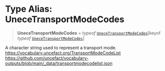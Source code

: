 # Type Alias: UneceTransportModeCodes

> **UneceTransportModeCodes** = *typeof* [`UneceTransportModeCodes`](../variables/UneceTransportModeCodes.md)\[keyof *typeof* [`UneceTransportModeCodes`](../variables/UneceTransportModeCodes.md)\]

A character string used to represent a transport mode.
https://vocabulary.uncefact.org/TransportModeCodeList
https://github.com/uncefact/vocabulary-outputs/blob/main/_data/transportmodecodelist.json
